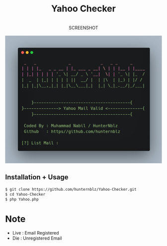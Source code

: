 <H1 align="center">
Yahoo Checker
</H1>

<p align="center">
  <a><br> SCREENSHOT </br></a>
  <br>
  <img src="Screenshot.jpg" width="640" title="Screenshot" alt="Screenshot">
</p>

## Installation + Usage

```terminal
$ git clone https://github.com/hunternblz/Yahoo-Checker.git
$ cd Yahoo-Checker
$ php Yahoo.php
```

# Note
- Live : Email Registered
- Die : Unregistered Email
